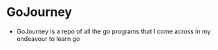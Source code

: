 # GoJourney
- GoJourney is a repo of all the go programs that I come across in my endeavour to learn go
